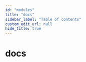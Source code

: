 ```yaml
---
id: "modules"
title: "docs"
sidebar_label: "Table of contents"
custom_edit_url: null
hide_title: true
---
```


# docs

